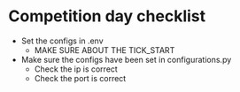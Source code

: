 # Competition day checklist

* Set the configs in .env
    * MAKE SURE ABOUT THE TICK_START
* Make sure the configs have been set in configurations.py
    * Check the ip is correct
    * Check the port is correct
